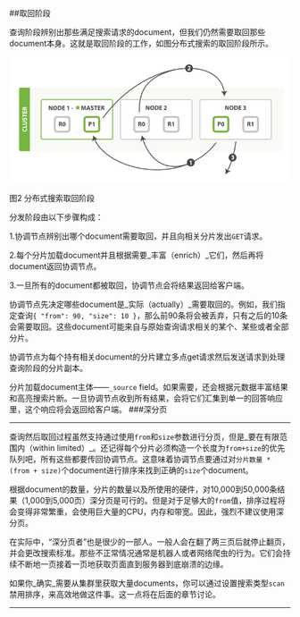 ##取回阶段

查询阶段辨别出那些满足搜索请求的document，但我们仍然需要取回那些document本身。这就是取回阶段的工作，如图分布式搜索的取回阶段所示。

![Fetch phase of distributed search](../images/elas_0902.png)

图2 分布式搜索取回阶段

分发阶段由以下步骤构成：

1.协调节点辨别出哪个document需要取回，并且向相关分片发出`GET`请求。

2.每个分片加载document并且根据需要_丰富（enrich）_它们，然后再将document返回协调节点。

3.一旦所有的document都被取回，协调节点会将结果返回给客户端。

协调节点先决定哪些document是_实际（actually）_需要取回的。例如，我们指定查询```{ "from": 90, "size": 10 }```，那么前90条将会被丢弃，只有之后的10条会需要取回。这些document可能来自与原始查询请求相关的某个、某些或者全部分片。

协调节点为每个持有相关document的分片建立多点get请求然后发送请求到处理查询阶段的分片副本。

分片加载document主体——`_source` field。如果需要，还会根据元数据丰富结果和高亮搜索片断。一旦协调节点收到所有结果，会将它们汇集到单一的回答响应里，这个响应将会返回给客户端。
###深分页
****
查询然后取回过程虽然支持通过使用`from`和`size`参数进行分页，但是_要在有限范围内（within limited）_。还记得每个分片必须构造一个长度为`from+size`的优先队列吧，所有这些都要传回协调节点。这意味着协调节点要通过对`分片数量 * (from + size)`个document进行排序来找到正确的`size`个document。

根据document的数量，分片的数量以及所使用的硬件，对10,000到50,000条结果（1,000到5,000页）深分页是可行的。但是对于足够大的`from`值，排序过程将会变得非常繁重，会使用巨大量的CPU，内存和带宽。因此，强烈不建议使用深分页。

在实际中，“深分页者”也是很少的一部人。一般人会在翻了两三页后就停止翻页，并会更改搜索标准。那些不正常情况通常是机器人或者网络爬虫的行为。它们会持续不断地一页接着一页地获取页面直到服务器到底崩溃的边缘。

如果你_确实_需要从集群里获取大量documents，你可以通过设置搜索类型`scan`禁用排序，来高效地做这件事。这一点将在后面的章节讨论。

****







<!--
=== Fetch Phase

The query phase identifies which documents satisfy((("distributed search execution", "fetch phase")))((("fetch phase of distributed search"))) the search request, but we
still need to retrieve the documents themselves. This is the job of the fetch
phase, shown in <<img-distrib-fetch>>.

[[img-distrib-fetch]]
.Fetch phase of distributed search
image::images/elas_0902.png["Fetch Phase of distributed search"]

The distributed phase consists of the following steps:

1. The coordinating node identifies which documents need to be fetched and
   issues a multi `GET` request to the relevant shards.

2. Each shard loads the documents and _enriches_ them, if required, and then
   returns the documents to the coordinating node.

3. Once all documents have been fetched, the coordinating node returns the
   results to the client.

The coordinating node first decides which documents _actually_ need to be
fetched. For instance, if our query specified `{ "from": 90, "size": 10 }`,
the first 90 results would be discarded and only the next 10 results would
need to be retrieved. These documents may come from one, some, or all of the
shards involved in the original search request.

The coordinating node builds a <<distrib-multi-doc,multi-get request>> for
each shard that holds a pertinent document and sends the request to the same
shard copy that handled the query phase.

The shard loads the document bodies--the `_source` field--and, if
requested, enriches the results with metadata and
<<highlighting-intro,search snippet highlighting>>.
Once the coordinating node receives all results, it assembles them into a
single response that it returns to the client.

.Deep Pagination
****

The query-then-fetch process supports pagination with the `from` and `size`
parameters, but _within limits_. ((("size parameter")))((("from parameter")))((("pagination", "supported by query-then-fetch process")))((("deep paging, problems with"))) Remember that each shard must build a priority
queue of length `from + size`, all of which need to be passed back to
the coordinating node. And the coordinating node needs to sort through
`number_of_shards * (from + size)` documents in order to find the correct
`size` documents.

Depending on the size of your documents, the number of shards, and the
hardware you are using, paging 10,000 to 50,000 results (1,000 to 5,000 pages)
deep should be perfectly doable. But with big-enough `from` values, the
sorting process can become very heavy indeed, using vast amounts of CPU,
memory, and bandwidth.  For this reason, we strongly advise against deep paging.

In practice, ``deep pagers'' are seldom human anyway.  A human will stop
paging after two  or three pages and will change the search criteria. The
culprits are usually bots or web spiders that tirelessly keep fetching page
after page until your servers crumble at the knees.

If you _do_ need to fetch large numbers of docs from your cluster, you can
do so efficiently by disabling sorting with the `scan` search type,
which we discuss <<scan-scroll,later in this chapter>>.

****

-->
